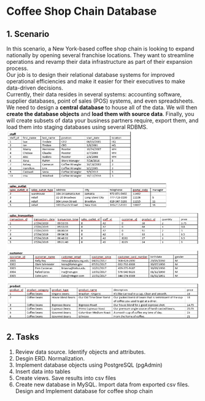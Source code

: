 # Coffee Shop Chain Database
## 1. Scenario
In this scenario, a New York-based coffee shop chain is looking to expand nationally by opening several franchise locations. They want to streamline operations and revamp their data infrastructure as part of their expansion process.\
Our job is to design their relational database systems for improved operational efficiencies and make it easier for their executives to make data-driven decisions.\
Currently, their data resides in several systems: accounting software, supplier databases, point of sales (POS) systems, and even spreadsheets.\
We need to design a **central database** to house all of the data. We will then **create the database objects** and **load them with source data**. Finally, you will create subsets of data your business partners require, export them, and load them into staging databases using several RDBMS.\
![Sample of data source](https://github.com/phuonght017/Coffee-Shop-Chain-Database/blob/main/SampleDataSource.png)
## 2. Tasks
1. Review data source. Identify objects and attributes.
2. Desgin ERD. Normalization.
3. Implement database objects using PostgreSQL (pgAdmin)
4. Insert data into tables
5. Create views. Save results into csv files
6. Create new database in MySQL. Import data from exported csv files.
Design and Implement database for coffee shop chain
